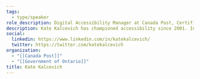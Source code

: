 ```yaml
---
tags:
  - type/speaker
role_description: Digital Accessibility Manager at Canada Post, Certified Web Accessibility Specialist
description: Kate Kalcevich has championed accessibility since 2001. In the last decade, she redesigned Ontario.ca, developed the Inclusive Design Toolkit, created Ontario’s design guide, and taught role-based digital accessibility. Currently she is leading Canada Post in making their websites and applications accessible while building capacity within the digital team to embed accessibility into their daily work.
social:
  linkedin: https://www.linkedin.com/in/katekalcevich/
  twitter: https://twitter.com/katekalcevich
organization:
  - "[[Canada Post]]"
  - "[[Government of Ontario]]"
title: Kate Kalcevich
---
```

